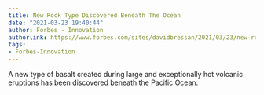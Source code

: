 ```yaml
---
title: New Rock Type Discovered Beneath The Ocean
date: "2021-03-23 19:40:44"
author: Forbes - Innovation
authorlink: https://www.forbes.com/sites/davidbressan/2021/03/23/new-rock-type-discovered-beneath-the-ocean/
tags:
- Forbes-Innovation
---
```

A new type of basalt created during large and exceptionally hot volcanic eruptions has been discovered beneath the Pacific Ocean.